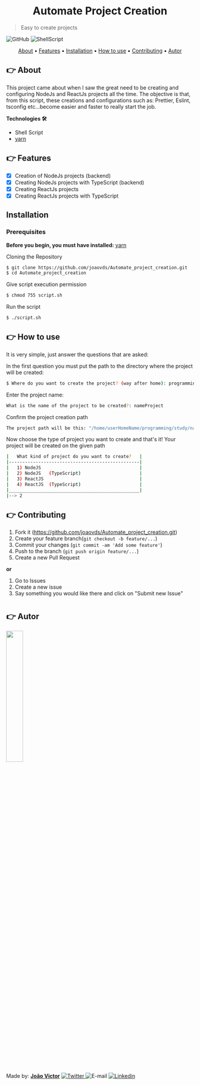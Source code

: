 <h1 align="center">Automate Project Creation</h1>

> Easy to create projects

![GitHub](https://img.shields.io/github/license/joaovds/Automate_project_creation)
![ShellScript](https://img.shields.io/static/v1?label=Shell&message=Script&color=0320fc&style=social&logo=linux)

<p align="center" style="color: black">
 <a href="#about">About</a> •
 <a href="#features">Features</a> •
 <a href="#installation">Installation</a> • 
 <a href="#howtouse">How to use</a> • 
 <a href="#contributing">Contributing</a> •
 <a href="#autor">Autor</a>
</p>

<h2 id="about">👉 About</h2>

<p>
  This project came about when I saw the great need to be creating and configuring NodeJs and ReactJs projects all the time. The objective is that, from this script, these creations and configurations such as: Prettier, Eslint, tsconfig etc...become easier and faster to really start the job.
</p>

**Technologies 🛠**

- Shell Script
- [yarn](https://yarnpkg.com/)

<h2 id="features">👉 Features</h2>

- [x] Creation of NodeJs projects (backend)
- [x] Creating NodeJs projects with TypeScript (backend)
- [x] Creating ReactJs projects
- [x] Creating ReactJs projects with TypeScript

<h2 id="installation">Installation</h2>

### **Prerequisites**

**Before you begin, you must have installed:**
[yarn](https://yarnpkg.com/)

Cloning the Repository

```sh
$ git clone https://github.com/joaovds/Automate_project_creation.git
$ cd Automate_project_creation
```

Give script execution permission

```sh
$ chmod 755 script.sh
```

Run the script

```sh
$ ./script.sh
```

<h2 id="howtouse">👉 How to use</h2>

It is very simple, just answer the questions that are asked:

In the first question you must put the path to the directory where the project will be created:

```sh
$ Where do you want to create the project? (way after home): programming/study
```

Enter the project name:

```sh
What is the name of the project to be created?: nameProject
```

Confirm the project creation path

```sh
The project path will be this: "/home/userHomeName/programming/study/nameProject" [y/n]: y
```

Now choose the type of project you want to create and that's it! Your project will be created on the given path

```sh
|   What kind of project do you want to create?   |
|-------------------------------------------------|
|   1) NodeJS                                     |
|   2) NodeJS   (TypeScript)                      |
|   3) ReactJS                                    |
|   4) ReactJS  (TypeScript)                      |
|_________________________________________________|
|--> 2
```

<h2 id="contributing">👉 Contributing</h2>

1. Fork it (<https://github.com/joaovds/Automate_project_creation.git>)
2. Create your feature branch(`git checkout -b feature/...`)
3. Commit your changes (`git commit -am 'Add some feature'`)
4. Push to the branch (`git push origin feature/...`)
5. Create a new Pull Request

**or**

1. Go to Issues
2. Create a new issue
3. Say something you would like there and click on "Submit new Issue"

# <h2 id="autor">👉 Autor</h2>

<img src="https://avatars1.githubusercontent.com/u/50719694?s=460&u=bb76946310cdf551631974d9acf4f55306a44db6&v=4" width="30%">

Made by: [**João Victor**](https://github.com/joaovds)
<a href="https://twitter.com/joaovds07">
![Twitter](https://img.shields.io/static/v1?label=Twitter&message=@joaovds07&color=blue&style=flat&logo=twitter)
</a>
![E-mail](https://img.shields.io/static/v1?label=E-mail&message=jv782063@gmail.com&color=red&style=flat&logo=gmail)
<a href="https://www.linkedin.com/in/jo%C3%A3o-victor-da-silva-a85907189/">
![Linkedin](https://img.shields.io/static/v1?label=Linkedin&message=Jo%C3%A3o&color=darkblue&style=flat&logo=linkedin)
</a>

